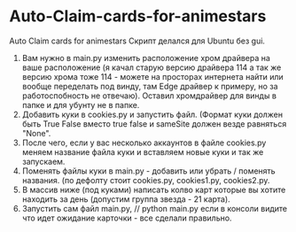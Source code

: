 # Auto-Claim-cards-for-animestars
Auto Claim cards for animestars
Скрипт делался для Ubuntu без gui.
1. Вам нужно в main.py изменить расположение хром драйвера на ваше расположение (я качал старую версию драйвера 114 а так же версию хрома тоже 114 - можете на просторах интернета найти или вообще переделать под винду, там Edge драйвер к примеру, но за работоспобность не отвечаю). Оставил хромдрайвер для винды в папке и для убунту не в папке.
2. Добавить куки в cookies.py и запустить файл. (Формат куки должен быть True False вместо true false и sameSite должен везде равняться "None".
3. После чего, если у вас несколько аккаунтов в файле cookies.py меняем название файла куки и вставляем новые куки и так же запускаем.
4. Поменять файлы куки в main.py - добавить или убрать / поменять названия. (по дефолту стоит cookies.py, cookies1.py, cookies2.py.
5. В массив ниже (под куками) написать колво карт которые вы хотите находить за день (допустим группа звезда - 21 карта).
6. Запустить сам файл main.py, // python main.py если в консоли видите что идет ожидание карточки - все сделали правильно. 

